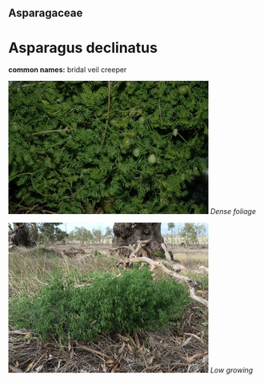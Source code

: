 ## Asparagaceae
# Asparagus declinatus
**common names:** bridal veil creeper




![Dense foliage](18638_Asparagus-declinatus03.jpg)
 *Dense foliage* 

![Low growing](47264_Asparagus-declinatus_RPA-testing-at-Clear-Lake_weed-being-surveyed_-3.jpg)
 *Low growing* 

